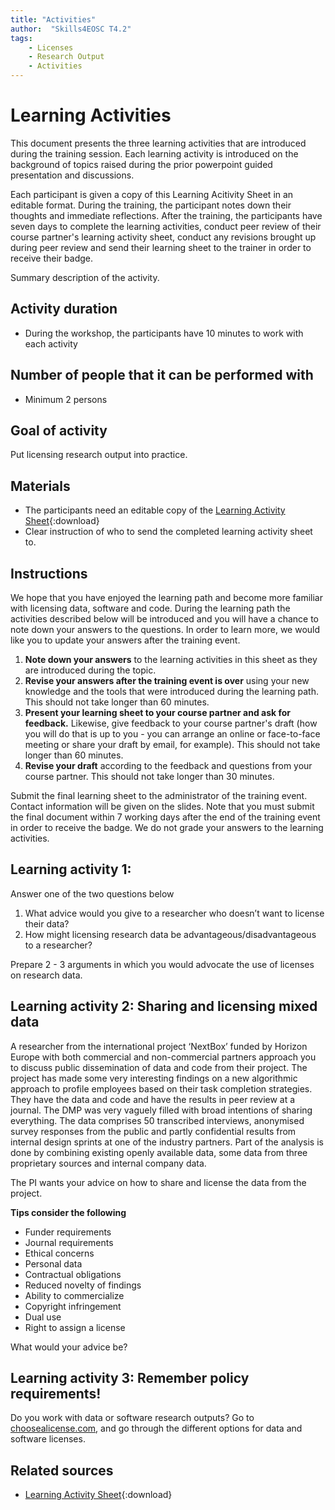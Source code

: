 ```yaml
---
title: "Activities"
author:  "Skills4EOSC T4.2"
tags: 
    - Licenses
    - Research Output
    - Activities
---
```


# Learning Activities
This document presents the three learning activities that are introduced during the training session. Each learning activity is introduced on the background of topics raised during the prior powerpoint guided presentation and discussions. 

Each participant is given a copy of this Learning Acitivity Sheet in an editable format. During the training, the participant notes down their thoughts and immediate reflections. After the training, the participants have seven days to complete the learning activities, conduct peer review of their course partner's learning activity sheet, conduct any revisions brought up during peer review and send their learning sheet to the trainer in order to receive their badge.

Summary description of the activity.

## Activity duration
- During the workshop, the participants have 10 minutes to work with each activity

## Number of people that it can be performed with
- Minimum 2 persons

## Goal of activity

Put licensing research output into practice.

## Materials
- The participants need an editable copy of the [Learning Activity Sheet](https://github.com/Task-4-2/Open-Licenses-data-code-and-software/raw/main/resources/Open%20Licenses%20for%20Data,%20Software%20and%20Code/Activities/Learning%20activities_OpenLicences%20(Data,%20Code,%20Software).docx){:download}
- Clear instruction of who to send the completed learning activity sheet to.

## Instructions

We hope that you have enjoyed the learning path and become more familiar with licensing data, software and code.
During the learning path the activities described below will be introduced and you will have a chance to note down your answers to the questions. In order to learn more, we would like you to update your answers after the training event.

1. **Note down your answers** to the learning activities  in this sheet as they are introduced during the topic.
2. **Revise your answers after the training event is over** using your new knowledge and the tools that were introduced during the learning path. This should not take longer than 60 minutes.
3. **Present your learning sheet to your course partner and ask for feedback.** Likewise, give feedback to your course partner's draft (how you will do that is up to you - you can arrange an online or face-to-face meeting or share your draft by email, for example). This should not take longer than 60 minutes.
4. **Revise your draft** according to the feedback and questions from your course partner. This should not take longer than 30 minutes.

Submit the final learning sheet to the administrator of the training event. Contact information will be given on the slides.
Note that you must submit the final document within 7 working days after the end of the training event in order to receive the badge.
We do not grade your answers to the learning activities.

## Learning activity 1: 
Answer one of the two questions below

1.	What advice would you give to a researcher who doesn’t want to license their data?
2.	How might licensing research data be advantageous/disadvantageous to a researcher?

Prepare 2 - 3 arguments in which you would advocate the use of licenses on research data. 

## Learning activity 2: Sharing and licensing mixed data
A researcher from the international project ‘NextBox’ funded by Horizon Europe with both commercial and non-commercial partners approach you to discuss public dissemination of data and code from their project. The project has made some very interesting findings on a new algorithmic approach to profile employees based on their task completion strategies. They have the data and code and have the results in peer review at a journal. The DMP was very vaguely filled with broad intentions of sharing everything.
The data comprises 50 transcribed interviews, anonymised survey responses from the public and partly confidential results from internal design sprints at one of the industry partners. Part of the analysis is done by combining existing openly available data, some data from three proprietary sources and internal company data.

The PI wants your advice on how to share and license the data from the project.

**Tips consider the following**

- Funder requirements
- Journal requirements
- Ethical concerns
- Personal data
- Contractual obligations
- Reduced novelty of findings
- Ability to commercialize
- Copyright infringement
- Dual use
- Right to assign a license

What would your advice be?

## Learning activity 3: Remember policy requirements!
Do you work with data or software research outputs? Go to [choosealicense.com](https://choosealicense.com/), and go through the different options for data and software licenses.


## Related sources
- [Learning Activity Sheet](https://github.com/Task-4-2/Open-Licenses-data-code-and-software/raw/main/resources/Open%20Licenses%20for%20Data,%20Software%20and%20Code/Activities/Learning%20activities_OpenLicences%20(Data,%20Code,%20Software).docx){:download}

